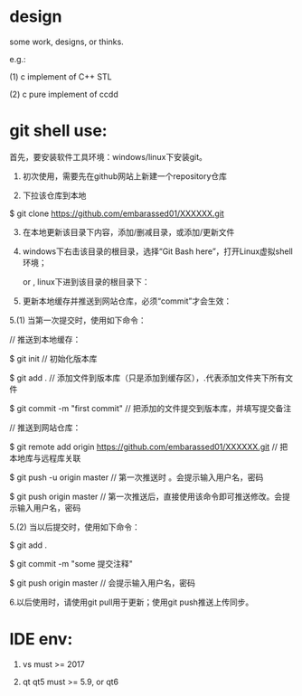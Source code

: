 # design
some work, designs, or thinks.

e.g.:

(1) c implement of C++ STL

(2) c pure implement of ccdd

# git shell use:

首先，要安装软件工具环境：windows/linux下安装git。

1. 初次使用，需要先在github网站上新建一个repository仓库

2. 下拉该仓库到本地

$ git clone https://github.com/embarassed01/XXXXXX.git

3. 在本地更新该目录下内容，添加/删减目录，或添加/更新文件

4. windows下右击该目录的根目录，选择“Git Bash here”，打开Linux虚拟shell环境；

    or , linux下进到该目录的根目录下：

5. 更新本地缓存并推送到网站仓库，必须“commit”才会生效：

5.(1) 当第一次提交时，使用如下命令：

// 推送到本地缓存：

$ git init   // 初始化版本库

$ git add .   // 添加文件到版本库（只是添加到缓存区），.代表添加文件夹下所有文件

$ git commit -m "first commit"   // 把添加的文件提交到版本库，并填写提交备注

// 推送到网站仓库：

$ git remote add origin https://github.com/embarassed01/XXXXXX.git  // 把本地库与远程库关联

$ git push -u origin master    // 第一次推送时 。会提示输入用户名，密码

$ git push origin master      // 第一次推送后，直接使用该命令即可推送修改。会提示输入用户名，密码

5.(2) 当以后提交时，使用如下命令：

$ git add .

$ git commit -m "some 提交注释"

$ git push origin master     //  会提示输入用户名，密码

6.以后使用时，请使用git pull用于更新；使用git push推送上传同步。

# IDE env:

1. vs must >= 2017

2. qt qt5 must >= 5.9, or qt6



